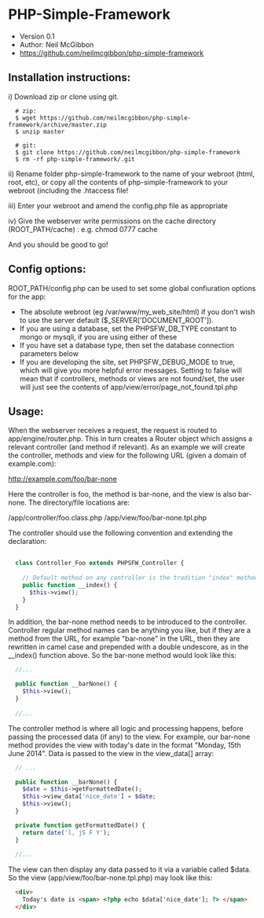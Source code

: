 PHP-Simple-Framework
====================

 - Version 0.1
 - Author: Neil McGibbon
 - https://github.com/neilmcgibbon/php-simple-framework


Installation instructions:
--------------------------

i)   Download zip or clone using git.
```
  # zip: 
  $ wget https://github.com/neilmcgibbon/php-simple-framework/archive/master.zip
  $ unzip master

  # git:
  $ git clone https://github.com/neilmcgibbon/php-simple-framework
  $ rm -rf php-simple-framework/.git
```
ii)  Rename folder php-simple-framework to the name of your webroot (html, root, etc), or copy all the contents of php-simple-framework to your webroot (including the .htaccess file!

iii) Enter your webroot and amend the config.php file as appropriate

iv)  Give the webserver write permissions on the cache directory (ROOT_PATH/cache) : e.g. chmod 0777 cache

And you should be good to go!


Config options:
---------------

ROOT_PATH/config.php can be used to set some global confiuration options for the app:

 - The absolute webroot (eg /var/www/my_web_site/html) if you don't wish to use the server default ($_SERVER['DOCUMENT_ROOT']).
 - If you are using a database, set the PHPSFW_DB_TYPE constant to mongo or mysqli, if you are using either of these
 - If you have set a database type, then set the database connection parameters below
 - If you are developing the site, set PHPSFW_DEBUG_MODE to true, which will give you more helpful error messages.  Setting to false will mean that
   if controllers, methods or views are not found/set, the user will just see the contents of app/view/error/page_not_found.tpl.php


Usage:
------

When the webserver receives a request, the request is routed to app/engine/router.php.  This in turn creates a Router object which assigns a relevant controller (and method if 
relevant).  As an example we will create the controller, methods and view for the following URL (given a domain of example.com):  

  http://example.com/foo/bar-none

Here the controller is foo, the method is bar-none, and the view is also bar-none.  The directory/file locations are:

  /app/controller/foo.class.php
  /app/view/foo/bar-none.tpl.php


The controller should use the following convention and extending the declaration:
```php
  
  class Controller_Foo extends PHPSFW_Controller {
    
    // Default method on any controller is the tradition "index" method.
    public function __index() {
      $this->view();
    }
  }
```

In addition, the bar-none method needs to be introduced to the controller.  Controller regular method names can be anything you like, but if they are a method from the URL,
for example "bar-none" in the URL, then they are rewritten in camel case and prepended with a double undescore, as in the __index() function above.  So the bar-none method would look like this:
```php
  //...

  public function __barNone() {
    $this->view();
  }
    
  //...
```

The controller method is where all logic and processing happens, before passing the processed data (if any) to the view.  For example, our bar-none method provides the view with today's date in
the format "Monday, 15th June 2014".  Data is passed to the view in the view_data[] array:

```php
  // ...

  public function __barNone() {
    $date = $this->getFormattedDate();
    $this->view_data['nice_date'] = $date;
    $this->view();
  }

  private function getFormattedDate() {
    return date('l, jS F Y');
  }
  
  //...
```

The view can then display any data passed to it via a variable called $data.  So the view (app/view/foo/bar-none.tpl.php) may look like this:
```html
  <div>
    Today's date is <span> <?php echo $data['nice_date']; ?> </span>
  </div>
```







